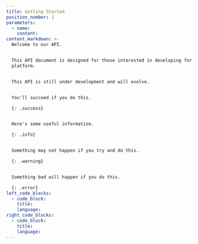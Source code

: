 ```yaml
---
title: Getting Started
position_number: 1
parameters:
  - name:
    content:
content_markdown: >-
  Welcome to our API.


  This API document is designed for those interested in developing for our
  platform.


  This API is still under development and will evolve.


  You'll succeed if you do this.

  {: .success}


  Here's some useful information.

  {: .info}


  Something may not happen if you try and do this.

  {: .warning}


  Something bad will happen if you do this.

  {: .error}
left_code_blocks:
  - code_block:
    title:
    language:
right_code_blocks:
  - code_block:
    title:
    language:
---
```

